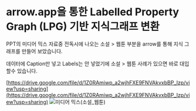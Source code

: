 # arrow.app을 통한 Labelled Property Graph (LPG) 기반 지식그래프 변환

PPT의 미디어 믹스 자료중 전독시에 나오는 소설 > 웹툰 부분을 arrow를 통해 지식 그래프를 만들어 보았습니다.

데이터에 Caption만 넣고 Labels는 안 넣었기에 소설 > 웹툰 사례가 있으면 바로 대입 할수 있습니다.

[https://drive.google.com/file/d/1Z0RAmiwp_a2wjhFXE9FNVAkvxbBP_Izp/view?usp=sharing](https://drive.google.com/file/d/1Z0RAmiwp_a2wjhFXE9FNVAkvxbBP_Izp/view?usp=sharing)
![미디어 믹스(소설_웹툰)](https://user-images.githubusercontent.com/101037541/162563698-b8d483fc-5ad4-474d-9859-5154a07c579e.png)
